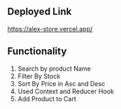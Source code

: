 ## Deployed Link

https://alex-store.vercel.app/

## Functionality

1. Search by product Name
2. Filter By Stock
3. Sort By Price in Asc and Desc
4. Used Context and Reducer Hook
5. Add Product to Cart